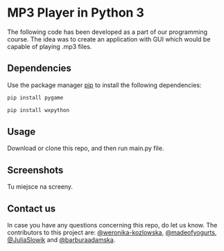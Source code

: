 # MP3 Player in Python 3

The following code has been developed as a part of our programming course. The idea was to create an application with GUI which would be capable of playing .mp3 files.

## Dependencies 

Use the package manager [pip](https://pip.pypa.io/en/stable/) to install the following dependencies:

```bash
pip install pygame
```
```bash
pip install wxpython
```

## Usage

Download or clone this repo, and then run main.py file. 


## Screenshots
Tu miejsce na screeny.


## Contact us

In case you have any questions concerning this repo, do let us know. The contributors to this project are:
[@weronika-kozlowska](https://github.com/weronika-kozlowska), [@madeofyogurts](https://github.com/madeofyogurts), [@JuliaSlowik](https://github.com/JuliaSlowik) and [@barburaadamska](https://github.com/barburaadamska).
